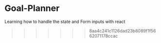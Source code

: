 # Goal-Planner

Learning how to handle the state and Form inputs with react

> > > > > > > 8aa4c241c1126dad23b8089f1f5662071178ccac
